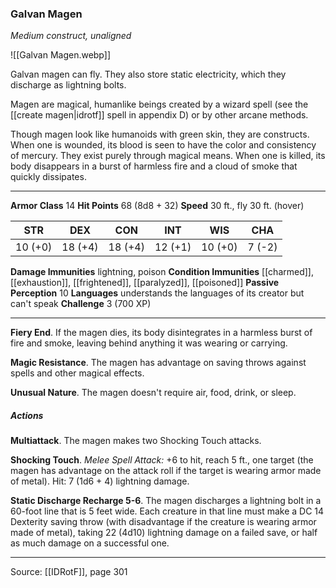 ### Galvan Magen
_Medium construct, unaligned_

![[Galvan Magen.webp]]

Galvan magen can fly. They also store static electricity, which they discharge as lightning bolts.

Magen are magical, humanlike beings created by a wizard spell (see the [[create magen|idrotf]] spell in appendix D) or by other arcane methods.

Though magen look like humanoids with green skin, they are constructs. When one is wounded, its blood is seen to have the color and consistency of mercury. They exist purely through magical means. When one is killed, its body disappears in a burst of harmless fire and a cloud of smoke that quickly dissipates.




---

**Armor Class** 14
**Hit Points** 68 (8d8 + 32)
**Speed** 30 ft., fly 30 ft. (hover)

| STR     | DEX     | CON     | INT     | WIS     | CHA     |
|---------|---------|---------|---------|---------|---------|
| 10 (+0) | 18 (+4) | 18 (+4) | 12 (+1) | 10 (+0) | 7 (-2) |

**Damage Immunities** lightning, poison
**Condition Immunities** [[charmed]], [[exhaustion]], [[frightened]], [[paralyzed]], [[poisoned]]
**Passive Perception** 10
**Languages** understands the languages of its creator but can't speak
**Challenge** 3 (700 XP)

---

**Fiery End**. If the magen dies, its body disintegrates in a harmless burst of fire and smoke, leaving behind anything it was wearing or carrying.

**Magic Resistance**. The magen has advantage on saving throws against spells and other magical effects.

**Unusual Nature**. The magen doesn't require air, food, drink, or sleep.

##### Actions
**Multiattack**. The magen makes two Shocking Touch attacks.

**Shocking Touch**. _Melee Spell Attack:_ +6 to hit, reach 5 ft., one target (the magen has advantage on the attack roll if the target is wearing armor made of metal). Hit: 7 (1d6 + 4) lightning damage.

**Static Discharge Recharge 5-6**. The magen discharges a lightning bolt in a 60-foot line that is 5 feet wide. Each creature in that line must make a DC 14 Dexterity saving throw (with disadvantage if the creature is wearing armor made of metal), taking 22 (4d10) lightning damage on a failed save, or half as much damage on a successful one.


---

Source: [[IDRotF]], page 301